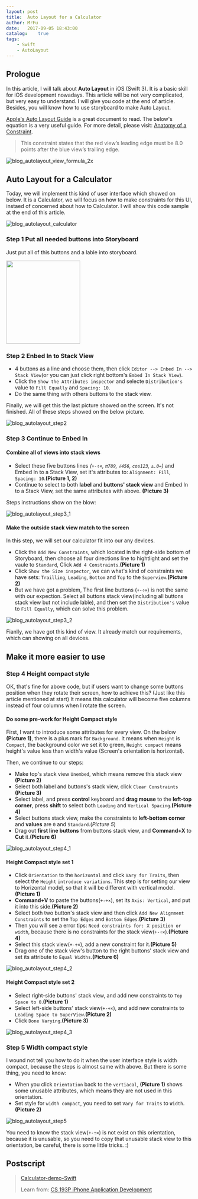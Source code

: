 ```yaml
---
layout: post
title:  Auto Layout for a Calculator
author: MrFu
date:   2017-09-05 18:43:00
catalog:    true
tags:
    - Swift
    - AutoLayout
---
```


## Prologue

In this article, I will talk about **Auto Layout** in iOS (Swift 3). It is a basic skill for iOS development nowadays. This article will be not very complicated, but very easy to understand. I will give you code at the end of article. Besides, you will know how to use storyboard to make Auto Layout.

[Apple's Auto Layout Guide](https://developer.apple.com/library/content/documentation/UserExperience/Conceptual/AutolayoutPG/index.html#//apple_ref/doc/uid/TP40010853-CH7-SW1) is a great document to read. The below's equation is a very useful guide. For more detail, please visit: [Anatomy of a Constraint](https://developer.apple.com/library/content/documentation/UserExperience/Conceptual/AutolayoutPG/AnatomyofaConstraint.html#//apple_ref/doc/uid/TP40010853-CH9-SW1).

> This constraint states that the red view’s leading edge must be 8.0 points after the blue view’s trailing edge.

![blog_autolayout_view_formula_2x](/img/article/autolayout/blog_autolayout_view_formula_2x.png)

## Auto Layout for a Calculator

Today, we will implement this kind of user interface which showed on below. It is a Calculator, we will focus on how to make constraints for this UI, instaed of concerned about how to Calculator. I will show this code sample at the end of this article.

![blog_autolayout_calculator](/img/article/autolayout/blog_autolayout_calculator.png)

### Step 1 Put all needed buttons into Storyboard

Just put all of this buttons and a lable into storyboard.

<img src="/img/article/autolayout/blog_autolayout_step1.png" width="200" height="224"/>


### Step 2 Enbed In to Stack View

* 4 buttons as a line and choose them, then click `Editor --> Enbed In --> Stack View`(or you can just click right bottom's `Embed In Stack View`). 
* Click the `Show the Attributes inspector` and selecte `Distribution's` value to `Fill Equally` and `Spacing: 10`. 
* Do the same thing with others buttons to the stack view. 

Finally, we will get this the last picture showed on the screen. It's not finished. All of these steps showed on the below picture.

 ![blog_autolayout_step2](/img/article/autolayout/blog_autolayout_step2.png)
 
### Step 3 Continue to Enbed In

#### Combine all of views into stack views

* Select these five buttons lines *(`+-÷×`, `π789`, `√456`, `cos123`, `±.0=`)* and Embed In to a Stack View, set it's attributes to: `Alignment: Fill`, `Spacing: 10`.**(Picture 1, 2)**
* Continue to select to both **label** and **buttons' stack view** and Embed In to a Stack View, set the same attributes with above. **(Picture 3)**

Steps instructions show on the blow:

![blog_autolayout_step3_1](/img/article/autolayout/blog_autolayout_step3_1.png)

#### Make the outside stack view match to the screen

In this step, we will set our calculator fit into our any devices.

* Click the `Add New Constraints`, which located in the right-side bottom of Storyboard, then choose all four directions line to hightlight and set the vaule to `Standard`, Click `Add 4 Constraints`.**(Picture 1)**
* Click `Show the Size inspector`, we can what's kind of constraints we have sets: `Trailling`, `Leading`, `Bottom` and `Top` to the `Superview`.**(Picture 2)**
* But we have got a problem, The first line buttons (`+-÷×`) is not the same with our expection. Select all buttons stack view(including all buttons stack view but not include lable), and then set the `Distribution's` value to `Fill Equally`, which can solve this problem.

![blog_autolayout_step3_2](/img/article/autolayout/blog_autolayout_step3_2.png)

Fianlly, we have got this kind of view. It already match our requirements, which can showing on all devices.

## Make it more easier to use

### Step 4 Height compact style

OK, that's fine for above code, but if users want to change some buttons position when they rotate their screen, how to achieve this? (Just like this article mentioned at start) It means this calculator will become five columns instead of four columns when I rotate the screen.

#### Do some pre-work for Height Compact style

First, I want to introduce some attributes for every view. On the below **(Picture 1)**, there is a plus mark for `Background`. It means when `Height` is `Compact`, the background color we set it to green, `Height compact` means height's value less than width's value (Screen's orientation is horizontal).

Then, we continue to our steps:

* Make top's stack view `Unembed`, which means remove this stack view **(Picture 2)**
* Select both label and buttons's stack view, click `Clear Constraints` **(Picture 3)**
* Select label, and press **control** keyboard and **drag mouse** to the **left-top corner**, press **shift** to select both `Leading` and `Vertical Spacing`.**(Picture 4)**
* Select buttons stack view, make the constraints to **left-bottom corner** and **values** are `0` and `Standard`.(*Picture 5*)
* Drag out **first line buttons** from buttons stack view, and **Command+X** to **Cut** it.**(Picture 6)**

![blog_autolayout_step4_1](/img/article/autolayout/blog_autolayout_step4_1.png)

#### Height Compact style set 1

* Click `Orientation` to the `horizontal` and click `Vary for Traits`, then select the `Height` `introduce variations`. This step is for setting our view to Horizontal model, so that it will be different with vertical model.**(Picture 1)**
* **Command+V** to paste the buttons(`+-÷×`), set its `Axis: Vertical`, and put it into this side.**(Picture 2)**
* Select both two button's stack view and then click `Add New Alignment Constraints` to set the `Top Edges` and `Bottom Edges`.**(Picture 3)**
* Then you will see a error tips: `Need constraints for: X position or width`, because there is no constraints for the stack view(`+-÷×`).**(Picture 4)**
* Select this stack view(`+-÷×`), add a new constraint for it.**(Picture 5)**
* Drag one of the stack view's button to the right buttons' stack view and set its attribute to `Equal Widths`.**(Picture 6)**

![blog_autolayout_step4_2](/img/article/autolayout/blog_autolayout_step4_2.png)


#### Height Compact style set 2

* Select right-side buttons' stack view, and add new constraints to `Top Space to 0`.**(Picture 1)**
* Select left-side buttons' stack view(`+-÷×`), and add new constraints to `Leading Space to SuperView`.**(Picture 2)**
* Click `Done Varying`.**(Picture 3)**

![blog_autolayout_step4_3](/img/article/autolayout/blog_autolayout_step4_3.png)


### Step 5 Width compact style

I wound not tell you how to do it when the user interface style is width compact, because the steps is almost same with above. But there is some thing, you need to know:

* When you click `Orientation` back to the `vertiacal`, **(Picture 1)** shows some unusable attributes, which means they are not used in this orientation.
* Set style for `width compact`, you need to set `Vary for Traits` to `Width`.**(Picture 2)**

![blog_autolayout_step5](/img/article/autolayout/blog_autolayout_step5.png)

You need to know the stack view(`+-÷×`) is not exist on this orientation, because it is unusable, so you need to copy that unusable stack view to this orientation, be careful, there is some little tricks. :)


## Postscript

> [Calculator-demo-Swift](https://github.com/MrFuFuFu/Calculator-demo-Swift)
> 
> Learn from: [CS 193P iPhone Application Development](https://web.stanford.edu/class/cs193p/cgi-bin/drupal/)